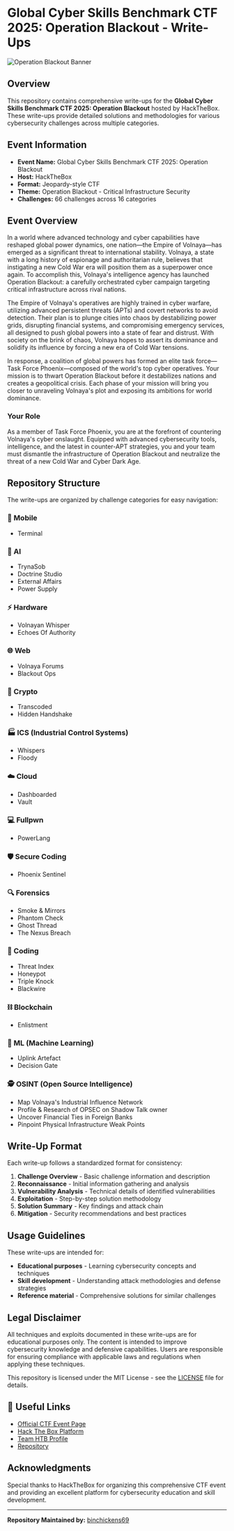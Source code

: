 # Global Cyber Skills Benchmark CTF 2025: Operation Blackout - Write-Ups

![Operation Blackout Banner](https://s3.eu-central-1.amazonaws.com/htb-ctf-prod-public-storage/ctf/banners/8JxQEi0UynaaVmhNg7C2hUp1jlVeX1yJpzrLcCMp.jpg)

## Overview

This repository contains comprehensive write-ups for the **Global Cyber Skills Benchmark CTF 2025: Operation Blackout** hosted by HackTheBox. These write-ups provide detailed solutions and methodologies for various cybersecurity challenges across multiple categories.

## Event Information

- **Event Name:** Global Cyber Skills Benchmark CTF 2025: Operation Blackout
- **Host:** HackTheBox
- **Format:** Jeopardy-style CTF
- **Theme:** Operation Blackout - Critical Infrastructure Security
- **Challenges:** 66 challenges across 16 categories

## Event Overview

In a world where advanced technology and cyber capabilities have reshaped global power dynamics, one nation—the Empire of Volnaya—has emerged as a significant threat to international stability. Volnaya, a state with a long history of espionage and authoritarian rule, believes that instigating a new Cold War era will position them as a superpower once again. To accomplish this, Volnaya's intelligence agency has launched Operation Blackout: a carefully orchestrated cyber campaign targeting critical infrastructure across rival nations.

The Empire of Volnaya's operatives are highly trained in cyber warfare, utilizing advanced persistent threats (APTs) and covert networks to avoid detection. Their plan is to plunge cities into chaos by destabilizing power grids, disrupting financial systems, and compromising emergency services, all designed to push global powers into a state of fear and distrust. With society on the brink of chaos, Volnaya hopes to assert its dominance and solidify its influence by forcing a new era of Cold War tensions.

In response, a coalition of global powers has formed an elite task force—Task Force Phoenix—composed of the world's top cyber operatives. Your mission is to thwart Operation Blackout before it destabilizes nations and creates a geopolitical crisis. Each phase of your mission will bring you closer to unraveling Volnaya's plot and exposing its ambitions for world dominance.

### Your Role

As a member of Task Force Phoenix, you are at the forefront of countering Volnaya's cyber onslaught. Equipped with advanced cybersecurity tools, intelligence, and the latest in counter-APT strategies, you and your team must dismantle the infrastructure of Operation Blackout and neutralize the threat of a new Cold War and Cyber Dark Age.

## Repository Structure

The write-ups are organized by challenge categories for easy navigation:

### 📱 Mobile
- Terminal

### 🤖 AI
- TrynaSob
- Doctrine Studio
- External Affairs
- Power Supply

### ⚡ Hardware
- Volnayan Whisper
- Echoes Of Authority

### 🌐 Web
- Volnaya Forums
- Blackout Ops

### 🔐 Crypto
- Transcoded
- Hidden Handshake

### 🏭 ICS (Industrial Control Systems)
- Whispers
- Floody

### ☁️ Cloud
- Dashboarded
- Vault

### 💻 Fullpwn
- PowerLang

### 🛡️ Secure Coding
- Phoenix Sentinel

### 🔍 Forensics
- Smoke & Mirrors
- Phantom Check
- Ghost Thread
- The Nexus Breach

### 📝 Coding
- Threat Index
- Honeypot
- Triple Knock
- Blackwire

### ⛓️ Blockchain
- Enlistment

### 🧠 ML (Machine Learning)
- Uplink Artefact
- Decision Gate

### 🕵️ OSINT (Open Source Intelligence)
- Map Volnaya's Industrial Influence Network
- Profile & Research of OPSEC on Shadow Talk owner
- Uncover Financial Ties in Foreign Banks
- Pinpoint Physical Infrastructure Weak Points

## Write-Up Format

Each write-up follows a standardized format for consistency:

1. **Challenge Overview** - Basic challenge information and description
2. **Reconnaissance** - Initial information gathering and analysis
3. **Vulnerability Analysis** - Technical details of identified vulnerabilities
4. **Exploitation** - Step-by-step solution methodology
5. **Solution Summary** - Key findings and attack chain
6. **Mitigation** - Security recommendations and best practices

## Usage Guidelines

These write-ups are intended for:
- **Educational purposes** - Learning cybersecurity concepts and techniques
- **Skill development** - Understanding attack methodologies and defense strategies
- **Reference material** - Comprehensive solutions for similar challenges

## Legal Disclaimer

All techniques and exploits documented in these write-ups are for educational purposes only. The content is intended to improve cybersecurity knowledge and defensive capabilities. Users are responsible for ensuring compliance with applicable laws and regulations when applying these techniques.

This repository is licensed under the MIT License - see the [LICENSE](LICENSE) file for details.

## 🔗 Useful Links

- [Official CTF Event Page](https://ctf.hackthebox.com/event/details/global-cyber-skills-benchmark-ctf-2025-operation-blackout-2174)
- [Hack The Box Platform](https://www.hackthebox.com/)
- [Team HTB Profile](https://ctf.hackthebox.com/team/overview/225156)
- [Repository](https://github.com/Bin-Chicken-Cartel/HTB-Cyber-Apocalypse-CTF-2025.git)

## Acknowledgments

Special thanks to HackTheBox for organizing this comprehensive CTF event and providing an excellent platform for cybersecurity education and skill development.

---

**Repository Maintained by:** [binchickens69](https://ctf.hackthebox.com/user/profile/605069)